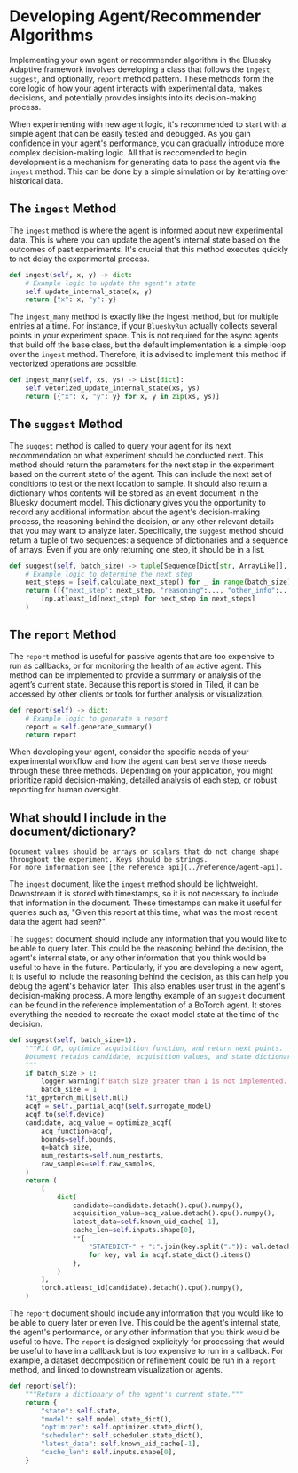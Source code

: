 # Developing Agent/Recommender Algorithms

Implementing your own agent or recommender algorithm in the Bluesky Adaptive framework involves developing a class that follows the `ingest`, `suggest`, and optionally, `report` method pattern.
These methods form the core logic of how your agent interacts with experimental data, makes decisions, and potentially provides insights into its decision-making process.

When experimenting with new agent logic, it's recommended to start with a simple agent that can be easily tested and debugged. As you gain confidence in your agent's performance, you can gradually introduce more complex decision-making logic.
All that is reccomended to begin development is a mechanism for generating data to pass the agent via the `ingest` method.
This can be done by a simple simulation or by iteratting over historical data.

## The `ingest` Method

The `ingest` method is where the agent is informed about new experimental data. This is where you can update the agent's internal state based on the outcomes of past experiments. It's crucial that this method executes quickly to not delay the experimental process.

```python
def ingest(self, x, y) -> dict:
    # Example logic to update the agent's state
    self.update_internal_state(x, y)
    return {"x": x, "y": y}
```

The `ingest_many` method is exactly like the ingest method, but for multiple entries at a time. For instance, if your `BlueskyRun` actually collects several points in your experiment space. This is not required for the async agents that build off the base class, but the default implementation is a simple loop over the `ingest` method.
Therefore, it is advised to implement this method if vectorized operations are possible.

```python
def ingest_many(self, xs, ys) -> List[dict]:
    self.vetorized_update_internal_state(xs, ys)
    return [{"x": x, "y": y} for x, y in zip(xs, ys)]
```

## The `suggest` Method

The `suggest` method is called to query your agent for its next recommendation on what experiment should be conducted next.
This method should return the parameters for the next step in the experiment based on the current state of the agent.
This can include the next set of conditions to test or the next location to sample.
It should also return a dictionary whos contents will be stored as an event document in the Bluesky document model.
This dictionary gives you the opportunity to record any additional information about the agent's decision-making process, the reasoning behind the decision, or any other relevant details that you may want to analyze later.
Specifically, the `suggest` method should return a tuple of two sequences: a sequence of dictionaries and a sequence of arrays.
Even if you are only returning one step, it should be in a list.

```python
def suggest(self, batch_size) -> tuple[Sequence[Dict[str, ArrayLike]], Sequence[ArrayLike]]:
    # Example logic to determine the next step
    next_steps = [self.calculate_next_step() for _ in range(batch_size)]
    return ([{"next_step": next_step, "reasoning":..., "other_info":...} for next_step in next_steps], 
        [np.atleast_1d(next_step) for next_step in next_steps]
    )
```

## The `report` Method

The `report` method is useful for passive agents that are too expensive to run as callbacks, or for monitoring the health of an active agent.
This method can be implemented to provide a summary or analysis of the agent’s current state.
Because this report is stored in Tiled, it can be accessed by other clients or tools for further analysis or visualization.

```python
def report(self) -> dict:
    # Example logic to generate a report
    report = self.generate_summary()
    return report
```

When developing your agent, consider the specific needs of your experimental workflow and how the agent can best serve those needs through these three methods. Depending on your application, you might prioritize rapid decision-making, detailed analysis of each step, or robust reporting for human oversight.

## What should I include in the document/dictionary?
```{note}
Document values should be arrays or scalars that do not change shape throughout the experiment. Keys should be strings.
For more information see [the reference api](../reference/agent-api).
```

The `ingest` document, like the `ingest` method should be lightweight. Downstream it is stored with timestamps, so it is not necessary to include that information in the document.
These timestamps can make it useful for queries such as, "Given this report at this time, what was the most recent data the agent had seen?".

The `suggest` document should include any information that you would like to be able to query later. This could be the reasoning behind the decision, the agent's internal state, or any other information that you think would be useful to have in the future.
Particularly, if you are developing a new agent, it is useful to include the reasoning behind the decision, as this can help you debug the agent's behavior later.
This also enables user trust in the agent's decision-making process.
A more lengthy example of an `suggest` document can be found in the reference implementation of a BoTorch agent. It stores everything the needed to recreate the exact model state at the time of the decision.

```python
def suggest(self, batch_size=1):
    """Fit GP, optimize acquisition function, and return next points.
    Document retains candidate, acquisition values, and state dictionary.
    """
    if batch_size > 1:
        logger.warning(f"Batch size greater than 1 is not implemented. Reducing {batch_size} to 1.")
        batch_size = 1
    fit_gpytorch_mll(self.mll)
    acqf = self._partial_acqf(self.surrogate_model)
    acqf.to(self.device)
    candidate, acq_value = optimize_acqf(
        acq_function=acqf,
        bounds=self.bounds,
        q=batch_size,
        num_restarts=self.num_restarts,
        raw_samples=self.raw_samples,
    )
    return (
        [
            dict(
                candidate=candidate.detach().cpu().numpy(),
                acquisition_value=acq_value.detach().cpu().numpy(),
                latest_data=self.known_uid_cache[-1],
                cache_len=self.inputs.shape[0],
                **{
                    "STATEDICT-" + ":".join(key.split(".")): val.detach().cpu().numpy()
                    for key, val in acqf.state_dict().items()
                },
            )
        ],
        torch.atleast_1d(candidate).detach().cpu().numpy(),
    )
```

The `report` document should include any information that you would like to be able to query later or even live.
This could be the agent's internal state, the agent's performance, or any other information that you think would be useful to have.
The `report` is designed explicityly for processing that would be useful to have in a callback but is too expensive to run in a callback.
For example, a dataset decomposition or refinement could be run in a `report` method, and linked to downstream visualization or agents. 

```python
def report(self):
    """Return a dictionary of the agent's current state."""
    return {
        "state": self.state,
        "model": self.model.state_dict(),
        "optimizer": self.optimizer.state_dict(),
        "scheduler": self.scheduler.state_dict(),
        "latest_data": self.known_uid_cache[-1],
        "cache_len": self.inputs.shape[0],
    }
```
